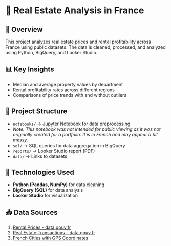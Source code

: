# 🏡 Real Estate Analysis in France

## 📌 Overview
This project analyzes real estate prices and rental profitability across France using public datasets. The data is cleaned, processed, and analyzed using Python, BigQuery, and Looker Studio.

## 📊 Key Insights
- Median and average property values by department
- Rental profitability rates across different regions
- Comparisons of price trends with and without outliers

## 📂 Project Structure
- `notebooks/` → Jupyter Notebook for data preprocessing
- *Note: This notebook was not intended for public viewing as it was not originally created for a portfolio. It is in French and may appear a bit messy.*
- `sql/` → SQL queries for data aggregation in BigQuery
- `reports/` → Looker Studio report (PDF)
- `data/` → Links to datasets

## 🚀 Technologies Used
- **Python (Pandas, NumPy)** for data cleaning
- **BigQuery (SQL)** for data analysis
- **Looker Studio** for visualization

## 📥 Data Sources
1. [Rental Prices - data.gouv.fr](https://www.data.gouv.fr/fr/datasets/carte-des-loyers-indicateurs-de-loyers-dannonce-par-commune-en-2023/)
2. [Real Estate Transactions - data.gouv.fr](https://www.data.gouv.fr/fr/datasets/demandes-de-valeurs-foncieres-geolocalisees/)
3. [French Cities with GPS Coordinates](https://www.data.gouv.fr/fr/datasets/villes-de-france/#/information)
